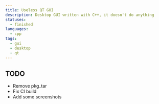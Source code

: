 ```yaml
---
title: Useless QT GUI
description: Desktop GUI written with C++, it doesn't do anything
statuses:
  - finished
languages:
  - cpp
tags:
  - gui
  - desktop
  - qt
---
```


## TODO

- Remove pkg_tar
- Fix CI build
- Add some screenshots
